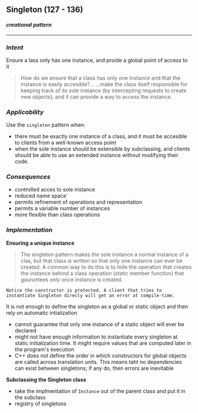 ## Singleton (127 - 136)
#### *creational pattern*
---  

### *Intent*
Ensure a lass only has one instance, and proide a global point of access to it

> How do we ensure that a class has only one instance and that the instance is easily accesible?...
> ...make the class itself responsible for keeping track of its sole instance (by intercepting requests to create new objects), and it 
> can provide a way to access the instance.

### *Applicability*
Use the `singleton` pattern when:
- there must be exactly one instance of a class, and it must be accesible to clients from a well-known access point
- when the sole instance should be extensible by subclassing, and clients should be able to use an extended instance without modifying their code.

### *Consequences*
- controlled acces to sole instance
- reduced name space`
- permits refinement of operations and representation
- permits a variable number of instances
- more flexible than class operations

### *Implementation*
**Ensuring a unique instance**
> The singleton pattern makes the sole instance a normal instance of a clas, but that class is written so that only one instance can ever be created.
> A common way to do this is to hide the operation that creates the instance behind a class operation (static member function) that gauruntees only once instance is created.

`Notice the constructor is protected. A client that tries to instantiate Singleton direcly will get an error at compile-time.`

It is not enough to define the singleton as a global or static object and then rely on automatic intialization
- cannot guarantee that only one instance of a static object will ever be declared
- might not have enough information to instantiate every singleton at static initialization time. It might require values that are computed later in the program's execution
- C++ does not define the order in which constructors for global objects are called across translation units. This means taht no dependencies can exist between singletons; if any do, then errors are inevitable

**Subclassing the Singleton class**
- take the implmentation of `Instance` out of the parent class and put it in the subclass
- registry of singletons